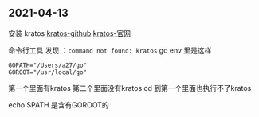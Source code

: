 ## 2021-04-13
安装 kratos
[kratos-github](https://github.com/go-kratos/kratos)
[kratos-官网](https://go-kratos.dev)

命令行工具 发现 ：`command not found: kratos`
go env 里是这样
```
GOPATH="/Users/a27/go"
GOROOT="/usr/local/go"
```
第一个里面有kratos
第二个里面没有kratos
cd 到第一个里面也执行不了kratos

echo $PATH 是含有GOROOT的



